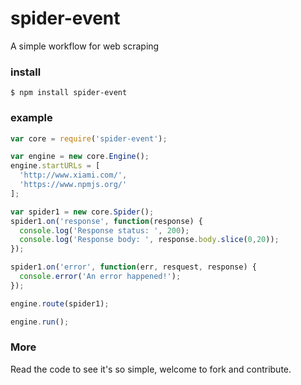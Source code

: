 spider-event
============

A simple workflow for web scraping

### install

```
$ npm install spider-event
```

### example

```javascript
var core = require('spider-event');

var engine = new core.Engine();
engine.startURLs = [
  'http://www.xiami.com/',
  'https://www.npmjs.org/'
];

var spider1 = new core.Spider();
spider1.on('response', function(response) {
  console.log('Response status: ', 200);
  console.log('Response body: ', response.body.slice(0,20));
});

spider1.on('error', function(err, resquest, response) {
  console.error('An error happened!');
});

engine.route(spider1);

engine.run();
```

### More
Read the code to see it's so simple, welcome to fork and contribute.
